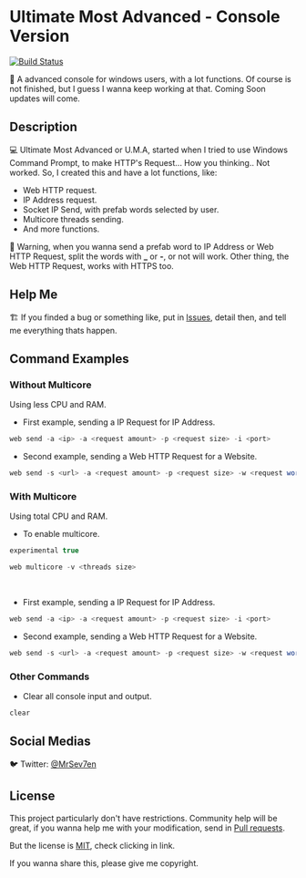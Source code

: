 # Ultimate Most Advanced - Console Version

[![Build Status](https://travis-ci.org/joemccann/dillinger.svg?branch=master)](https://github.com/MrSev7en/lfs-insim-base)

🔰 A advanced console for windows users, with a lot functions. Of course is not finished, but I guess I wanna keep working at that.
Coming Soon updates will come.

## Description
💻 Ultimate Most Advanced or U.M.A, started when I tried to use Windows Command Prompt, to make HTTP's Request... How you thinking.. Not worked.
So, I created this and have a lot functions, like:

- Web HTTP request.
- IP Address request.
- Socket IP Send, with prefab words selected by user.
- Multicore threads sending.
- And more functions.

🚧 Warning, when you wanna send a prefab word to IP Address or Web HTTP Request, split the words with **_** or **-**, or not will work. Other thing, the Web HTTP Request, works with HTTPS too.

## Help Me
🏗️ If you finded a bug or something like, put in [Issues](https://github.com/MrSev7en/ultimate-most-advanced/issues), detail then, and tell me everything thats happen.

## Command Examples

### Without Multicore
Using less CPU and RAM.

- First example, sending a IP Request for IP Address.
```csharp
web send -a <ip> -a <request amount> -p <request size> -i <port>
```

- Second example, sending a Web HTTP Request for a Website.
```csharp
web send -s <url> -a <request amount> -p <request size> -w <request word (see above rules)>
```

### With Multicore
Using total CPU and RAM.

- To enable multicore.
```csharp
experimental true
```
```csharp
web multicore -v <threads size>
```

<br>

- First example, sending a IP Request for IP Address.
```csharp
web send -a <ip> -a <request amount> -p <request size> -i <port>
```

- Second example, sending a Web HTTP Request for a Website.
```csharp
web send -s <url> -a <request amount> -p <request size> -w <request word (see above rules)>
```

### Other Commands

- Clear all console input and output.
```csharp
clear
```

## Social Medias
🐦 Twitter: [@MrSev7en](https://twitter.com/MrSev7en/)

## License
This project particularly don't have restrictions. Community help will be great, if you wanna help me with your modification, send in [Pull requests](https://github.com/MrSev7en/ultimate-most-advanced/pulls).

But the license is [MIT](https://github.com/MrSev7en/ultimate-most-advanced/blob/master/LICENSE), check clicking in link.

If you wanna share this, please give me copyright.
